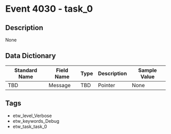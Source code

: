 # Event 4030 - task_0

## Description
None

## Data Dictionary
|Standard Name|Field Name|Type|Description|Sample Value|
|---|---|---|---|---|
|TBD|Message|TBD|Pointer|None|None|

## Tags
* etw_level_Verbose
* etw_keywords_Debug
* etw_task_task_0